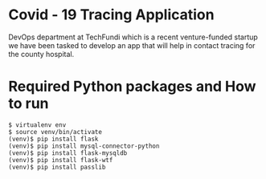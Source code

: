 # Covid - 19 Tracing Application
DevOps department at TechFundi which is  a recent venture-funded startup we have been tasked to  develop an app that will help in contact tracing for the county hospital. 

# Required Python packages and How to run 
```
$ virtualenv env
$ source venv/bin/activate
(venv)$ pip install flask
(venv)$ pip install mysql-connector-python
(venv)$ pip install flask-mysqldb
(venv)$ pip install flask-wtf
(venv)$ pip install passlib
```
